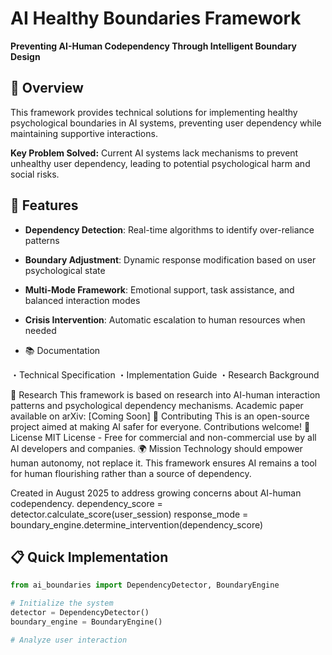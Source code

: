 # AI Healthy Boundaries Framework

**Preventing AI-Human Codependency Through Intelligent Boundary Design**

## 🎯 Overview

This framework provides technical solutions for implementing healthy psychological boundaries in AI systems, preventing user dependency while maintaining supportive interactions.

**Key Problem Solved:** Current AI systems lack mechanisms to prevent unhealthy user dependency, leading to potential psychological harm and social risks.

## 🚀 Features

- **Dependency Detection**: Real-time algorithms to identify over-reliance patterns
- **Boundary Adjustment**: Dynamic response modification based on user psychological state  
- **Multi-Mode Framework**: Emotional support, task assistance, and balanced interaction modes
- **Crisis Intervention**: Automatic escalation to human resources when needed

- 📚 Documentation

・Technical Specification
・Implementation Guide
・Research Background

🔬 Research
This framework is based on research into AI-human interaction patterns and psychological dependency mechanisms. Academic paper available on arXiv: [Coming Soon]
🤝 Contributing
This is an open-source project aimed at making AI safer for everyone. Contributions welcome!
📄 License
MIT License - Free for commercial and non-commercial use by all AI developers and companies.
🌍 Mission
Technology should empower human autonomy, not replace it. This framework ensures AI remains a tool for human flourishing rather than a source of dependency.

Created in August 2025 to address growing concerns about AI-human codependency.
dependency_score = detector.calculate_score(user_session)
response_mode = boundary_engine.determine_intervention(dependency_score)


## 📋 Quick Implementation

```python
from ai_boundaries import DependencyDetector, BoundaryEngine

# Initialize the system
detector = DependencyDetector()
boundary_engine = BoundaryEngine()

# Analyze user interaction


